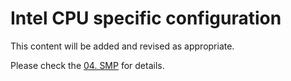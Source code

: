 # Intel CPU specific configuration

This content will be added and revised as appropriate.

Please check the [04. SMP](./04_smp.md) for details.
